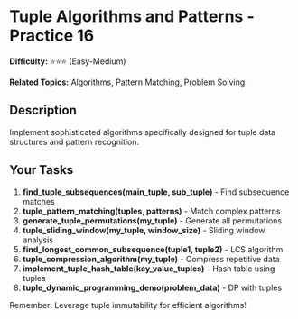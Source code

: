 # Tuple Algorithms and Patterns - Practice 16

**Difficulty:** ⭐⭐⭐ (Easy-Medium)

**Related Topics:** Algorithms, Pattern Matching, Problem Solving

## Description

Implement sophisticated algorithms specifically designed for tuple data structures and pattern recognition.

## Your Tasks

1. **find_tuple_subsequences(main_tuple, sub_tuple)** - Find subsequence matches
2. **tuple_pattern_matching(tuples, patterns)** - Match complex patterns
3. **generate_tuple_permutations(my_tuple)** - Generate all permutations
4. **tuple_sliding_window(my_tuple, window_size)** - Sliding window analysis
5. **find_longest_common_subsequence(tuple1, tuple2)** - LCS algorithm
6. **tuple_compression_algorithm(my_tuple)** - Compress repetitive data
7. **implement_tuple_hash_table(key_value_tuples)** - Hash table using tuples
8. **tuple_dynamic_programming_demo(problem_data)** - DP with tuples

Remember: Leverage tuple immutability for efficient algorithms!
